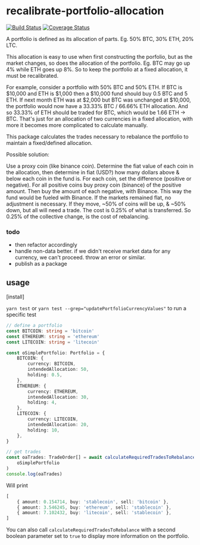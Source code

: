 # recalibrate-portfolio-allocation

[![Build Status](https://travis-ci.org/samthomson/recalibrate-portfolio-allocation.svg?branch=master)](https://travis-ci.org/samthomson/recalibrate-portfolio-allocation)
[![Coverage Status](https://coveralls.io/repos/github/samthomson/recalibrate-portfolio-allocation/badge.svg?branch=master)](https://coveralls.io/github/samthomson/recalibrate-portfolio-allocation?branch=master)

A portfolio is defined as its allocation of parts. Eg. 50% BTC, 30% ETH, 20% LTC.

This allocation is easy to use when first constructing the porfolio, but as the market changes, so does the allocation of the portfolio. Eg. BTC may go up 4% while ETH goes up 8%. So to keep the portfolio at a fixed allocation, it must be recalibrated.

For example, consider a portfolio with 50% BTC and 50% ETH.
If BTC is $10,000 and ETH is $1,000 then a $10,000 fund should buy 0.5 BTC and 5 ETH.
If next month ETH was at $2,000 but BTC was unchanged at \$10,000, the portfolio would now have a 33.33% BTC / 66.66% ETH allocation.
And so 33.33% of ETH should be traded for BTC, which would be 1.66 ETH -> BTC.
That's just for an allocation of two currencies in a fixed allocation, with more it becomes more complicated to calculate manually.

This package calculates the trades necessary to rebalance the portfolio to maintain a fixed/defined allocation.

Possible solution:

Use a proxy coin (like binance coin). Determine the fiat value of each coin in the allocation, then determine in fiat (USD?) how many dollars above & below each coin in the fund is. For each coin, set the difference (positive or negative). For all positive coins buy proxy coin (binance) of the positive amount. Then buy the amount of each negative, with Binance. This way the fund would be fueled with Binance.
If the markets remained flat, no adjustment is necessary. If they move, ~50% of coins will be up, & ~50% down, but all will need a trade. The cost is 0.25% of what is transferred. So 0.25% of the collective change, is the cost of rebalancing.

### todo

-   then refactor accordingly
-   handle non-data better. if we didn't receive market data for any currency, we can't proceed. throw an error or similar.
-   publish as a package

## usage

[install]

`yarn test` or `yarn test --grep="updatePortfolioCurrencyValues"` to run a specific test

```typescript
// define a portfolio
const BITCOIN: string = 'bitcoin'
const ETHEREUM: string = 'ethereum'
const LITECOIN: string = 'litecoin'

const oSimplePortfolio: Portfolio = {
    BITCOIN: {
        currency: BITCOIN,
        intendedAllocation: 50,
        holding: 0.5,
    },
    ETHEREUM: {
        currency: ETHEREUM,
        intendedAllocation: 30,
        holding: 4,
    },
    LITECOIN: {
        currency: LITECOIN,
        intendedAllocation: 20,
        holding: 10,
    },
}

// get trades
const oaTrades: TradeOrder[] = await calculateRequiredTradesToRebalance(
    oSimplePortfolio
)
console.log(oaTrades)
```

Will print

```typescript
[
    { amount: 0.154714, buy: 'stablecoin', sell: 'bitcoin' },
    { amount: 3.546245, buy: 'ethereum', sell: 'stablecoin' },
    { amount: 7.102432, buy: 'litecoin', sell: 'stablecoin' },
]
```

You can also call `calculateRequiredTradesToRebalance` with a second boolean parameter set to `true` to display more information on the portfolio.